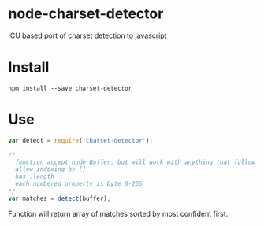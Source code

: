 node-charset-detector
=====================

ICU based port of charset detection to javascript

Install
=======

```
npm install --save charset-detector
```

Use
===

```javascript
var detect = require('charset-detector');

/*
  function accept node Buffer, but will work with anything that follow such rules:
  allow indexing by []
  has .length
  each numbered property is byte 0-255
*/
var matches = detect(buffer);

```

Function will return array of matches sorted by most confident first.
